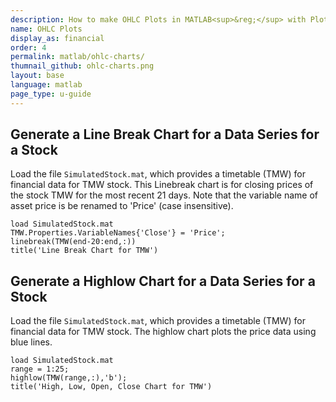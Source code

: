 ```yaml
---
description: How to make OHLC Plots in MATLAB<sup>&reg;</sup> with Plotly.
name: OHLC Plots
display_as: financial
order: 4
permalink: matlab/ohlc-charts/
thumnail_github: ohlc-charts.png
layout: base
language: matlab
page_type: u-guide
---
```



## Generate a Line Break Chart for a Data Series for a Stock

Load the file `SimulatedStock.mat`, which provides a timetable (TMW) for financial data for TMW stock. This Linebreak chart is for closing prices of the stock TMW for the most recent 21 days. Note that the variable name of asset price is be renamed to 'Price' (case insensitive).

```{matlab}
load SimulatedStock.mat
TMW.Properties.VariableNames{'Close'} = 'Price';
linebreak(TMW(end-20:end,:))
title('Line Break Chart for TMW')
```

<!--------------------- EXAMPLE BREAK ------------------------->

## Generate a Highlow Chart for a Data Series for a Stock

Load the file `SimulatedStock.mat`, which provides a timetable (TMW) for financial data for TMW stock. The highlow chart plots the price data using blue lines.

```{matlab}
load SimulatedStock.mat
range = 1:25;
highlow(TMW(range,:),'b');
title('High, Low, Open, Close Chart for TMW')
```

<!--------------------- EXAMPLE BREAK ------------------------->